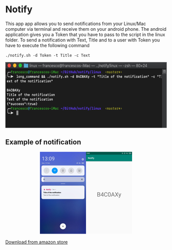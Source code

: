 # Notify

This app app allows you to send notifications from your Linux/Mac computer via terminal and receive them on your android phone. The android application gives you a Token that you have to pass to the script in the linux folder.
To send a notification with Text, Title and to a user with Token you have to execute the following command

```
./notify.sh -d Token -t Title -c Text
```
<p align="center"><img src= "./media/usage_example.png" width="587px" height="205px">

 

## Example of notification

<p align="center">
  <img src= "./media/Notification_example.jpg" width="144px" height="256px"><img src= "./media/token.jpg" width="144px" height="256px">


[Download from amazon store](https://www.amazon.com/dp/B084Z7YXRZ/ref=sr_1_9?keywords=notify&qid=1582188996&sr=8-9)

